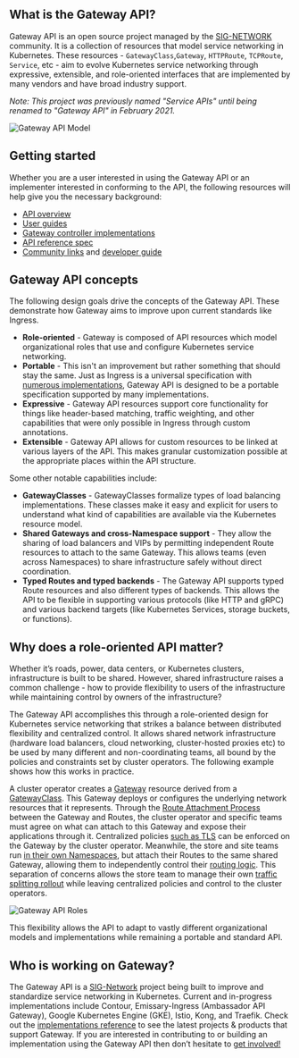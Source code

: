 ## What is the Gateway API?

Gateway API is an open source project managed by the [SIG-NETWORK][sig-network]
community. It is a collection of resources that model service networking 
in Kubernetes. These resources - `GatewayClass`,`Gateway`, `HTTPRoute`, 
`TCPRoute`, `Service`, etc - aim to evolve Kubernetes service networking through 
expressive, extensible, and role-oriented interfaces that are implemented by 
many vendors and have broad industry support. 

*Note: This project was previously named "Service APIs" until being renamed to
"Gateway API" in February 2021.*

![Gateway API Model](./images/api-model.png)

## Getting started

Whether you are a user interested in using the Gateway API or an implementer 
interested in conforming to the API, the following resources will help give 
you the necessary background:

- [API overview](/concepts/api-overview)
- [User guides](/v1alpha2/guides/getting-started)
- [Gateway controller implementations](/implementations)
- [API reference spec](/v1alpha2/references/spec)
- [Community links](/contributing/community) and [developer guide](/contributing/devguide)


## Gateway API concepts
The following design goals drive the concepts of the Gateway API. These 
demonstrate how Gateway aims to improve upon current standards like Ingress.


- **Role-oriented** - Gateway is composed of API resources which model 
organizational roles that use and configure Kubernetes service networking. 
- **Portable** - This isn't an improvement but rather something
that should stay the same. Just as Ingress is a universal specification with
[numerous implementations](https://kubernetes.io/docs/concepts/services-networking/ingress-controllers/),
Gateway API is designed to be a portable specification supported by many
implementations.
- **Expressive** - Gateway API resources support core functionality for things 
like header-based matching, traffic weighting, and other capabilities that 
were only possible in Ingress through custom annotations.
- **Extensible** - Gateway API allows for custom resources to be linked at 
various layers of the API. This makes granular customization possible at the
appropriate places within the API structure.

Some other notable capabilities include:

- **GatewayClasses** - GatewayClasses formalize types of load balancing 
implementations. These classes make it easy and explicit for users to 
understand what kind of capabilities are available via the Kubernetes resource 
model.
- **Shared Gateways and cross-Namespace support** - They allow the sharing of
load balancers and VIPs by permitting independent Route resources to attach to
the same Gateway. This allows teams (even across Namespaces) to share
infrastructure safely without direct coordination.
- **Typed Routes and typed backends** - The Gateway API supports typed Route 
resources and also different types of backends. This allows the API to be 
flexible in supporting various protocols (like HTTP and gRPC) and
various backend targets (like Kubernetes Services, storage buckets, or
functions). 


## Why does a role-oriented API matter?

Whether it’s roads, power, data centers, or Kubernetes clusters,
infrastructure is built to be shared. However, shared infrastructure raises a
common challenge - how to provide flexibility to users of the infrastructure
while maintaining control by owners of the infrastructure? 

The Gateway API accomplishes this through a role-oriented design for
Kubernetes service networking that strikes a balance between distributed
flexibility and centralized control. It allows shared network infrastructure
(hardware load balancers, cloud networking, cluster-hosted proxies etc) to be
used by many different and non-coordinating teams, all bound by the policies
and constraints set by cluster operators. The following example shows how this
works in practice.

A cluster operator creates a [Gateway](/v1alpha2/api-types/gateway) resource derived from a
[GatewayClass](/v1alpha2/api-types/gatewayclass). This Gateway deploys or configures the
underlying network resources that it represents. Through the
[Route Attachment Process](/concepts/api-overview#attaching-routes-to-gateways)
between the Gateway and Routes, the cluster operator and specific teams must
agree on what can attach to this Gateway and expose their applications through
it. Centralized policies [such as TLS](/v1alpha2/guides/tls#downstream-tls) can
be enforced on the Gateway by the cluster operator. Meanwhile, the store and site
teams run [in their own Namespaces](/v1alpha2/guides/multiple-ns), but attach their
Routes to the same shared Gateway, allowing them to independently control
their [routing logic](/v1alpha2/guides/http-routing). This separation of concerns
allows the store team to manage their own
[traffic splitting rollout](/v1alpha2/guides/traffic-splitting) while
leaving centralized policies and control to the cluster operators.

![Gateway API Roles](./images/gateway-roles.png)

This flexibility allows the API to adapt to vastly different
organizational models and implementations while remaining a portable and
standard API.


## Who is working on Gateway?

The Gateway API is a
[SIG-Network](https://github.com/kubernetes/community/tree/master/sig-network)
project being built to improve and standardize service networking in
Kubernetes. Current and in-progress implementations include Contour,
Emissary-Ingress (Ambassador API Gateway), Google Kubernetes Engine (GKE), Istio,
Kong, and Traefik. Check out the [implementations
reference](implementations.md) to see the latest projects &
products that support Gateway. If you are interested in contributing to or
building an implementation using the Gateway API then don’t hesitate to [get
involved!](/contributing/community)

[sig-network]: https://github.com/kubernetes/community/tree/master/sig-network

